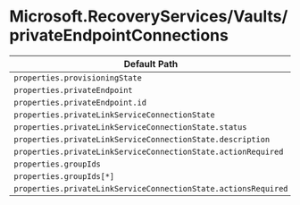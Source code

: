 # Microsoft.RecoveryServices/Vaults/privateEndpointConnections

| Default Path | Alias |
|---|---|
| `properties.provisioningState` | `Microsoft.RecoveryServices/vaults/privateEndpointConnections/provisioningState` |
| `properties.privateEndpoint` | `Microsoft.RecoveryServices/vaults/privateEndpointConnections/privateEndpoint` |
| `properties.privateEndpoint.id` | `Microsoft.RecoveryServices/vaults/privateEndpointConnections/privateEndpoint.id` |
| `properties.privateLinkServiceConnectionState` | `Microsoft.RecoveryServices/vaults/privateEndpointConnections/privateLinkServiceConnectionState` |
| `properties.privateLinkServiceConnectionState.status` | `Microsoft.RecoveryServices/vaults/privateEndpointConnections/privateLinkServiceConnectionState.status` |
| `properties.privateLinkServiceConnectionState.description` | `Microsoft.RecoveryServices/vaults/privateEndpointConnections/privateLinkServiceConnectionState.description` |
| `properties.privateLinkServiceConnectionState.actionRequired` | `Microsoft.RecoveryServices/vaults/privateEndpointConnections/privateLinkServiceConnectionState.actionRequired` |
| `properties.groupIds` | `Microsoft.RecoveryServices/vaults/privateEndpointConnections/groupIds` |
| `properties.groupIds[*]` | `Microsoft.RecoveryServices/vaults/privateEndpointConnections/groupIds[*]` |
| `properties.privateLinkServiceConnectionState.actionsRequired` | `Microsoft.RecoveryServices/vaults/privateEndpointConnections/privateLinkServiceConnectionState.actionsRequired` |

